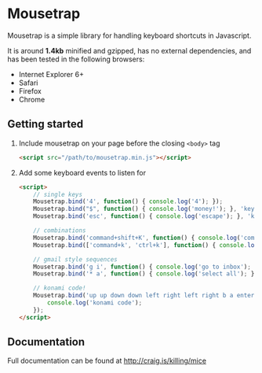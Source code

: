 # Mousetrap

Mousetrap is a simple library for handling keyboard shortcuts in Javascript. 

It is around **1.4kb** minified and gzipped, has no external dependencies, and has been tested in the following browsers:

- Internet Explorer 6+
- Safari
- Firefox
- Chrome

## Getting started

1.  Include mousetrap on your page before the closing ``<body>`` tag

    ```html
    <script src="/path/to/mousetrap.min.js"></script>
    ```

2.  Add some keyboard events to listen for

    ```html
    <script>
        // single keys
        Mousetrap.bind('4', function() { console.log('4'); });
        Mousetrap.bind("$", function() { console.log('money!'); }, 'keydown');
        Mousetrap.bind('esc', function() { console.log('escape'); }, 'keyup');

        // combinations
        Mousetrap.bind('command+shift+K', function() { console.log('command shift k'); });
        Mousetrap.bind(['command+k', 'ctrl+k'], function() { console.log('command k or control k'); });

        // gmail style sequences
        Mousetrap.bind('g i', function() { console.log('go to inbox'); });
        Mousetrap.bind('* a', function() { console.log('select all'); });

        // konami code!
        Mousetrap.bind('up up down down left right left right b a enter', function() {
            console.log('konami code');
        });
    </script>
    ```

## Documentation

Full documentation can be found at http://craig.is/killing/mice